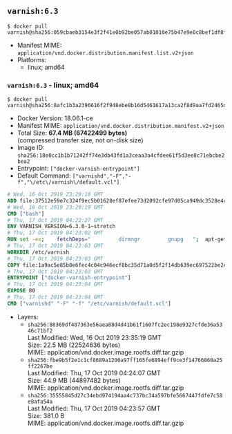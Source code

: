 ## `varnish:6.3`

```console
$ docker pull varnish@sha256:059cbaeb3154e3f2f41e0b92be057ab01010e75b47e9e0c8bef1df8f3e62b3be
```

-	Manifest MIME: `application/vnd.docker.distribution.manifest.list.v2+json`
-	Platforms:
	-	linux; amd64

### `varnish:6.3` - linux; amd64

```console
$ docker pull varnish@sha256:8afc1b3a2396616f2f948ebe8b16d5461617a13ca2f8d9aa7fd2465d41878b7b
```

-	Docker Version: 18.06.1-ce
-	Manifest MIME: `application/vnd.docker.distribution.manifest.v2+json`
-	Total Size: **67.4 MB (67422499 bytes)**  
	(compressed transfer size, not on-disk size)
-	Image ID: `sha256:18e0cc1b1b71242ff74e3db43fd1a3ceaa3a4cfdee61f5d3ee8c71ebcbe2bea2`
-	Entrypoint: `["docker-varnish-entrypoint"]`
-	Default Command: `["varnishd","-F","-f","\/etc\/varnish\/default.vcl"]`

```dockerfile
# Wed, 16 Oct 2019 23:29:18 GMT
ADD file:37512e59e7c324f9ec5b01628ef87efee73d2092cfe97d05ca949dc3528e4c2a in / 
# Wed, 16 Oct 2019 23:29:19 GMT
CMD ["bash"]
# Thu, 17 Oct 2019 04:22:27 GMT
ENV VARNISH_VERSION=6.3.0-1~stretch
# Thu, 17 Oct 2019 04:23:02 GMT
RUN set -ex; 	fetchDeps=" 		dirmngr 		gnupg 	"; 	apt-get update; 	apt-get install -y --no-install-recommends apt-transport-https ca-certificates $fetchDeps; 	key=920A8A7AA7120A8604BCCD294A42CD6EB810E55D; 	export GNUPGHOME="$(mktemp -d)"; 	gpg --batch --keyserver http://ha.pool.sks-keyservers.net/ --recv-keys $key; 	gpg --batch --export export $key > /etc/apt/trusted.gpg.d/varnish.gpg; 	gpgconf --kill all; 	rm -rf $GNUPGHOME; 	echo deb https://packagecloud.io/varnishcache/varnish63/debian/ stretch main > /etc/apt/sources.list.d/varnish.list; 	apt-get update; 	apt-get install -y --no-install-recommends varnish=$VARNISH_VERSION; 	apt-get purge -y --auto-remove -o APT::AutoRemove::RecommendsImportant=false $fetchDeps; 	rm -rf /var/lib/apt/lists/*
# Thu, 17 Oct 2019 04:23:03 GMT
WORKDIR /etc/varnish
# Thu, 17 Oct 2019 04:23:03 GMT
COPY file:1a9ac5e85b0e6fec4c04c946ecf8bc35d71a0d5f2f14db639ec697522be2eece in /usr/local/bin/ 
# Thu, 17 Oct 2019 04:23:03 GMT
ENTRYPOINT ["docker-varnish-entrypoint"]
# Thu, 17 Oct 2019 04:23:04 GMT
EXPOSE 80
# Thu, 17 Oct 2019 04:23:04 GMT
CMD ["varnishd" "-F" "-f" "/etc/varnish/default.vcl"]
```

-	Layers:
	-	`sha256:80369df487363e56aea88d4d41b61f1607fc2ec198e9327cfde36a5346c71bf2`  
		Last Modified: Wed, 16 Oct 2019 23:35:19 GMT  
		Size: 22.5 MB (22524636 bytes)  
		MIME: application/vnd.docker.image.rootfs.diff.tar.gzip
	-	`sha256:fbe9b5f2e1c1cf8689a1200a97ff165fe6894eff9ce3f14766860a25ff2267be`  
		Last Modified: Thu, 17 Oct 2019 04:24:07 GMT  
		Size: 44.9 MB (44897482 bytes)  
		MIME: application/vnd.docker.image.rootfs.diff.tar.gzip
	-	`sha256:35555845d27c34ebd974194aa4c737bc34a597bfe5667447fdfe7c58e8afa54a`  
		Last Modified: Thu, 17 Oct 2019 04:23:57 GMT  
		Size: 381.0 B  
		MIME: application/vnd.docker.image.rootfs.diff.tar.gzip
